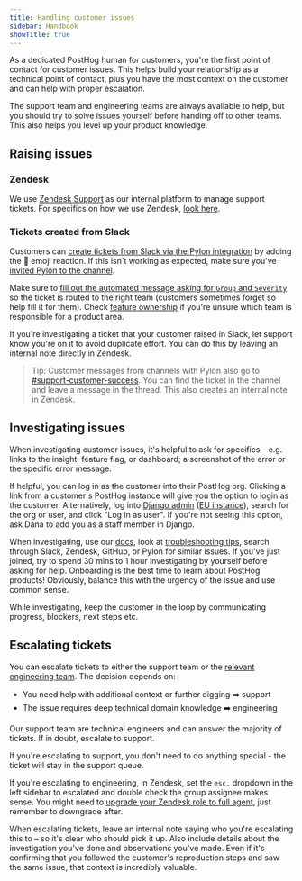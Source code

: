 ```yaml
---
title: Handling customer issues
sidebar: Handbook
showTitle: true
---
```

As a dedicated PostHog human for customers, you're the first point of contact for customer issues. This helps build your relationship as a technical point of contact, plus you have the most context on the customer and can help with proper escalation.

The support team and engineering teams are always available to help, but you should try to solve issues yourself before handing off to other teams. This also helps you level up your product knowledge.

## Raising issues

### Zendesk
We use [Zendesk Support](https://posthoghelp.zendesk.com/agent) as our internal platform to manage support tickets. For specifics on how we use Zendesk, [look here](/handbook/engineering/support-hero#how-do-i-use-zendesk).

### Tickets created from Slack
Customers can [create tickets from Slack via the Pylon integration](/handbook/engineering/support-hero#pylon-to-create-zendesk-tickets-from-slack-posts) by adding the 🎫 emoji reaction. If this isn't working as expected, make sure you've [invited Pylon to the channel](/handbook/growth/sales/slack-channels).

Make sure to [fill out the automated message asking for `Group` and `Severity`](/handbook/engineering/support-hero#pylon-to-create-zendesk-tickets-from-slack-posts) so the ticket is routed to the right team (customers sometimes forget so help fill it for them). Check [feature ownership](/handbook/engineering/feature-ownership) if you're unsure which team is responsible for a product area. 

If you're investigating a ticket that your customer raised in Slack, let support know you're on it to avoid duplicate effort. You can do this by leaving an internal note directly in Zendesk. 

> Tip: Customer messages from channels with Pylon also go to [#support-customer-success](https://posthog.slack.com/archives/C05MUMZLC13). You can find the ticket in the channel and leave a message in the thread. This also creates an internal note in Zendesk.

## Investigating issues

When investigating customer issues, it's helpful to ask for specifics – e.g. links to the insight, feature flag, or dashboard; a screenshot of the error or the specific error message. 

If helpful, you can log in as the customer into their PostHog org. Clicking a link from a customer's PostHog instance will give you the option to login as the customer. Alternatively, log into [Django admin](https://us.posthog.com/admin/) ([EU instance](https://eu.posthog.com/admin/)), search for the org or user, and click "Log in as user". If you're not seeing this option, ask Dana to add you as a staff member in Django.

When investigating, use our [docs](/docs), look at [troubleshooting tips](/handbook/support/troubleshooting-tips), search through Slack, Zendesk, GitHub, or Pylon for similar issues. If you've just joined, try to spend 30 mins to 1 hour investigating by yourself before asking for help. Onboarding is the best time to learn about PostHog products! Obviously, balance this with the urgency of the issue and use common sense.

While investigating, keep the customer in the loop by communicating progress, blockers, next steps etc.

## Escalating tickets

You can escalate tickets to either the support team or the [relevant engineering team](/handbook/engineering/feature-ownership). The decision depends on:
- You need help with additional context or further digging ➡️ support 
- The issue requires deep technical domain knowledge ➡️ engineering

Our support team are technical engineers and can answer the majority of tickets. If in doubt, escalate to support. 

If you're escalating to support, you don't need to do anything special - the ticket will stay in the support queue. 

If you're escalating to engineering, in Zendesk, set the `esc.` dropdown in the left sidebar to escalated and double check the group assignee makes sense. You might need to [upgrade your Zendesk role to full agent](/handbook/engineering/support-hero#i-cant-assign-tickets-or-make-public-replies), just remember to downgrade after. 

When escalating tickets, leave an internal note saying who you're escalating this to – so it's clear who should pick it up. Also include details about the investigation you've done and observations you've made. Even if it's confirming that you followed the customer's reproduction steps and saw the same issue, that context is incredibly valuable. 